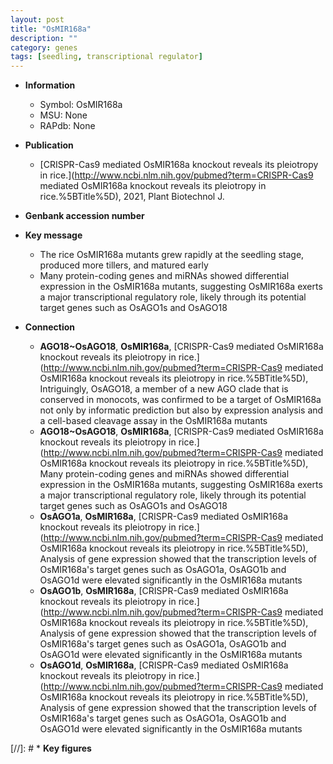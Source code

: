 ```yaml
---
layout: post
title: "OsMIR168a"
description: ""
category: genes
tags: [seedling, transcriptional regulator]
---
```


* **Information**  
    + Symbol: OsMIR168a  
    + MSU: None  
    + RAPdb: None  

* **Publication**  
    + [CRISPR-Cas9 mediated OsMIR168a knockout reveals its pleiotropy in rice.](http://www.ncbi.nlm.nih.gov/pubmed?term=CRISPR-Cas9 mediated OsMIR168a knockout reveals its pleiotropy in rice.%5BTitle%5D), 2021, Plant Biotechnol J.

* **Genbank accession number**  

* **Key message**  
    + The rice OsMIR168a mutants grew rapidly at the seedling stage, produced more tillers, and matured early
    + Many protein-coding genes and miRNAs showed differential expression in the OsMIR168a mutants, suggesting OsMIR168a exerts a major transcriptional regulatory role, likely through its potential target genes such as OsAGO1s and OsAGO18

* **Connection**  
    + __AGO18~OsAGO18__, __OsMIR168a__, [CRISPR-Cas9 mediated OsMIR168a knockout reveals its pleiotropy in rice.](http://www.ncbi.nlm.nih.gov/pubmed?term=CRISPR-Cas9 mediated OsMIR168a knockout reveals its pleiotropy in rice.%5BTitle%5D),  Intriguingly, OsAGO18, a member of a new AGO clade that is conserved in monocots, was confirmed to be a target of OsMIR168a not only by informatic prediction but also by expression analysis and a cell-based cleavage assay in the OsMIR168a mutants
    + __AGO18~OsAGO18__, __OsMIR168a__, [CRISPR-Cas9 mediated OsMIR168a knockout reveals its pleiotropy in rice.](http://www.ncbi.nlm.nih.gov/pubmed?term=CRISPR-Cas9 mediated OsMIR168a knockout reveals its pleiotropy in rice.%5BTitle%5D),  Many protein-coding genes and miRNAs showed differential expression in the OsMIR168a mutants, suggesting OsMIR168a exerts a major transcriptional regulatory role, likely through its potential target genes such as OsAGO1s and OsAGO18
    + __OsAGO1a__, __OsMIR168a__, [CRISPR-Cas9 mediated OsMIR168a knockout reveals its pleiotropy in rice.](http://www.ncbi.nlm.nih.gov/pubmed?term=CRISPR-Cas9 mediated OsMIR168a knockout reveals its pleiotropy in rice.%5BTitle%5D),  Analysis of gene expression showed that the transcription levels of OsMIR168a&#39;s target genes such as OsAGO1a, OsAGO1b and OsAGO1d were elevated significantly in the OsMIR168a mutants
    + __OsAGO1b__, __OsMIR168a__, [CRISPR-Cas9 mediated OsMIR168a knockout reveals its pleiotropy in rice.](http://www.ncbi.nlm.nih.gov/pubmed?term=CRISPR-Cas9 mediated OsMIR168a knockout reveals its pleiotropy in rice.%5BTitle%5D),  Analysis of gene expression showed that the transcription levels of OsMIR168a&#39;s target genes such as OsAGO1a, OsAGO1b and OsAGO1d were elevated significantly in the OsMIR168a mutants
    + __OsAGO1d__, __OsMIR168a__, [CRISPR-Cas9 mediated OsMIR168a knockout reveals its pleiotropy in rice.](http://www.ncbi.nlm.nih.gov/pubmed?term=CRISPR-Cas9 mediated OsMIR168a knockout reveals its pleiotropy in rice.%5BTitle%5D),  Analysis of gene expression showed that the transcription levels of OsMIR168a&#39;s target genes such as OsAGO1a, OsAGO1b and OsAGO1d were elevated significantly in the OsMIR168a mutants

[//]: # * **Key figures**  


